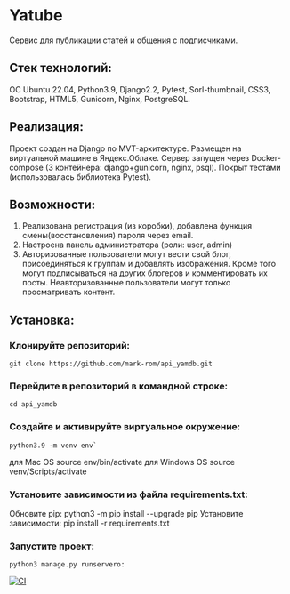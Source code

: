 # Yatube
Сервис для публикации статей и общения с подписчиками.

## Стек технологий:
OC Ubuntu 22.04, Python3.9, Django2.2, Pytest, Sorl-thumbnail, CSS3, Bootstrap, HTML5, Gunicorn, Nginx, PostgreSQL.

## Реализация:
Проект создан на Django по MVT-архитектуре. Размещен на виртуальной машине в Яндекс.Облаке. Сервер запущен через Docker-compose (3 контейнера: django+gunicorn, nginx, psql). Покрыт тестами (использовалась библиотека Pytest).

## Возможности:
1. Реализована регистрация (из коробки), добавлена функция смены(восстановления) пароля через email.
2. Настроена панель администратора (роли: user, admin)
3. Авторизованные пользователи могут вести свой блог, присоединяться к группам и добавлять изображения. Кроме того могут подписываться на других блогеров и комментировать их посты. Неавторизованные пользователи могут только просматривать контент.

## Установка:

### Клонируйте репозиторий:

    git clone https://github.com/mark-rom/api_yamdb.git

### Перейдите в репозиторий в командной строке:
    cd api_yamdb
  
### Создайте и активируйте виртуальное окружение:
    python3.9 -m venv env`
для Mac OS
    source env/bin/activate
для Windows OS 
    source venv/Scripts/activate
  
### Установите зависимости из файла requirements.txt:
Обновите pip:
    python3 -m pip install --upgrade pip
Установите зависимости:
    pip install -r requirements.txt
  
### Запустите проект:
    python3 manage.py runserverо:

[![CI](https://github.com/yandex-praktikum/hw05_final/actions/workflows/python-app.yml/badge.svg?branch=master)](https://github.com/yandex-praktikum/hw05_final/actions/workflows/python-app.yml)
